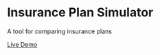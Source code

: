 # Insurance Plan Simulator
A tool for comparing insurance plans

[Live Demo](https://tier2.tech/insurance/)
